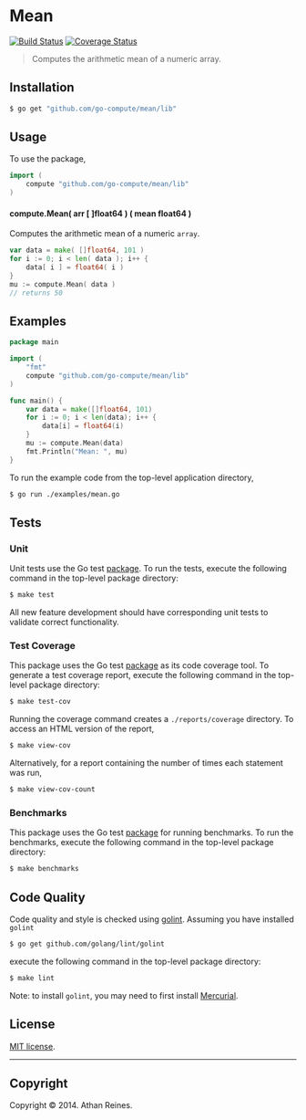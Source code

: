 Mean
====
[![Build Status][travis-image]][travis-url] [![Coverage Status][coveralls-image]][coveralls-url]

> Computes the arithmetic mean of a numeric array.


## Installation

``` bash
$ go get "github.com/go-compute/mean/lib"
```

## Usage

To use the package,

``` go
import (
	compute "github.com/go-compute/mean/lib"
)
```

#### compute.Mean( arr [ ]float64 ) ( mean float64 )

Computes the arithmetic mean of a numeric `array`.

``` go
var data = make( []float64, 101 )
for i := 0; i < len( data ); i++ {
	data[ i ] = float64( i )
}
mu := compute.Mean( data )
// returns 50
```


## Examples

``` go
package main

import (
	"fmt"
	compute "github.com/go-compute/mean/lib"
)

func main() {
	var data = make([]float64, 101)
	for i := 0; i < len(data); i++ {
		data[i] = float64(i)
	}
	mu := compute.Mean(data)
	fmt.Println("Mean: ", mu)
}
```

To run the example code from the top-level application directory,

``` bash
$ go run ./examples/mean.go
```


## Tests

### Unit

Unit tests use the Go test [package](http://golang.org/pkg/testing/). To run the tests, execute the following command in the top-level package directory:

``` bash
$ make test
```

All new feature development should have corresponding unit tests to validate correct functionality.


### Test Coverage

This package uses the Go test [package](http://golang.org/pkg/testing/) as its code coverage tool. To generate a test coverage report, execute the following command in the top-level package directory:

``` bash
$ make test-cov
```

Running the coverage command creates a `./reports/coverage` directory. To access an HTML version of the report,

``` bash
$ make view-cov
```

Alternatively, for a report containing the number of times each statement was run,

``` bash
$ make view-cov-count
```


### Benchmarks

This package uses the Go test [package](http://golang.org/pkg/testing/) for running benchmarks. To run the benchmarks, execute the following command in the top-level package directory:

``` bash
$ make benchmarks
```


## Code Quality

Code quality and style is checked using [golint](https://github.com/golang/lint). Assuming you have installed `golint`

``` bash
$ go get github.com/golang/lint/golint
```

execute the following command in the top-level package directory:

``` bash
$ make lint
```

Note: to install `golint`, you may need to first install [Mercurial](http://mercurial.selenic.com/downloads).




## License

[MIT license](http://opensource.org/licenses/MIT). 


---
## Copyright

Copyright &copy; 2014. Athan Reines.


[travis-image]: http://img.shields.io/travis/go-compute/mean/master.svg
[travis-url]: https://travis-ci.org/go-compute/mean

[coveralls-image]: https://img.shields.io/coveralls/go-compute/mean/master.svg
[coveralls-url]: https://coveralls.io/r/go-compute/mean?branch=master

[github-issues-image]: http://img.shields.io/github/issues/go-compute/mean.svg
[github-issues-url]: https://github.com/go-compute/mean/issues